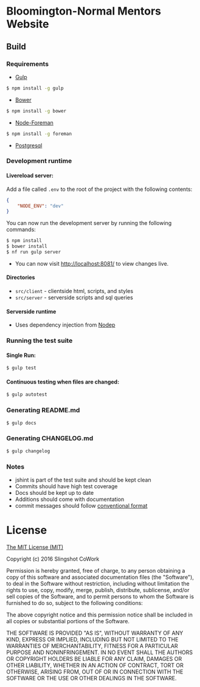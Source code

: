 # Bloomington-Normal Mentors Website


## Build
### Requirements
- [Gulp](http://gulpjs.com/)
```bash
$ npm install -g gulp
```
- [Bower](http://bower.io/)
```bash
$ npm install -g bower
```
- [Node-Foreman](http://strongloop.github.io/node-foreman/)
```bash
$ npm install -g foreman
```
- [Postgresql](http://www.postgresql.org/)

### Development runtime
#### Livereload server:
Add a file called `.env` to the root of the project with the following contents:
```json
{
    "NODE_ENV": "dev"
}
```
You can now run the development server by running the following commands:
```bash
$ npm install
$ bower install
$ nf run gulp server
```

- You can now visit [http://localhost:8081/](http://localhost:8081/) to view changes live.

#### Directories
- `src/client` - clientside html, scripts, and styles
- `src/server` - serverside scripts and sql queries

#### Serverside runtime
- Uses dependency injection from [Nodep](http://nodep.org)

### Running the test suite
#### Single Run:
```bash
$ gulp test
```
#### Continuous testing when files are changed:
```bash
$ gulp autotest
```
### Generating README.md
```bash
$ gulp docs
```
### Generating CHANGELOG.md
```bash
$ gulp changelog
```
### Notes
- jshint is part of the test suite and should be kept clean
- Commits should have high test coverage
- Docs should be kept up to date
- Additions should come with documentation
- commit messages should follow [conventional format](https://github.com/ajoslin/conventional-changelog/blob/master/conventions/angular.md)


# License
[The MIT License (MIT)](http://www.opensource.org/licenses/mit-license.html)

Copyright (c) 2016 Slingshot CoWork

Permission is hereby granted, free of charge, to any person obtaining a copy
of this software and associated documentation files (the "Software"), to deal
in the Software without restriction, including without limitation the rights
to use, copy, modify, merge, publish, distribute, sublicense, and/or sell
copies of the Software, and to permit persons to whom the Software is
furnished to do so, subject to the following conditions:

The above copyright notice and this permission notice shall be included in
all copies or substantial portions of the Software.

THE SOFTWARE IS PROVIDED "AS IS", WITHOUT WARRANTY OF ANY KIND, EXPRESS OR
IMPLIED, INCLUDING BUT NOT LIMITED TO THE WARRANTIES OF MERCHANTABILITY,
FITNESS FOR A PARTICULAR PURPOSE AND NONINFRINGEMENT. IN NO EVENT SHALL THE
AUTHORS OR COPYRIGHT HOLDERS BE LIABLE FOR ANY CLAIM, DAMAGES OR OTHER
LIABILITY, WHETHER IN AN ACTION OF CONTRACT, TORT OR OTHERWISE, ARISING FROM,
OUT OF OR IN CONNECTION WITH THE SOFTWARE OR THE USE OR OTHER DEALINGS IN
THE SOFTWARE.


